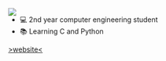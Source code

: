 <img align="left" src="https://raw.githubusercontent.com/msikma/pokesprite/master/pokemon-gen7x/shiny/gastly.png">

- 💻 2nd year computer engineering student
- 📚 Learning C and Python

[>website<](ivnmansi.github.io)

